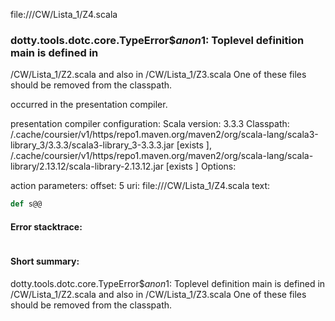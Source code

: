 file://<WORKSPACE>/CW/Lista_1/Z4.scala
### dotty.tools.dotc.core.TypeError$$anon$1: Toplevel definition main is defined in
  <WORKSPACE>/CW/Lista_1/Z2.scala
and also in
  <WORKSPACE>/CW/Lista_1/Z3.scala
One of these files should be removed from the classpath.

occurred in the presentation compiler.

presentation compiler configuration:
Scala version: 3.3.3
Classpath:
<HOME>/.cache/coursier/v1/https/repo1.maven.org/maven2/org/scala-lang/scala3-library_3/3.3.3/scala3-library_3-3.3.3.jar [exists ], <HOME>/.cache/coursier/v1/https/repo1.maven.org/maven2/org/scala-lang/scala-library/2.13.12/scala-library-2.13.12.jar [exists ]
Options:



action parameters:
offset: 5
uri: file://<WORKSPACE>/CW/Lista_1/Z4.scala
text:
```scala
def s@@
```



#### Error stacktrace:

```

```
#### Short summary: 

dotty.tools.dotc.core.TypeError$$anon$1: Toplevel definition main is defined in
  <WORKSPACE>/CW/Lista_1/Z2.scala
and also in
  <WORKSPACE>/CW/Lista_1/Z3.scala
One of these files should be removed from the classpath.